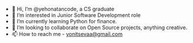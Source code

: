 - 👋 Hi, I’m @yehonatancode, a CS graduate
- 👀 I’m interested in Junior Software Development role
- 🌱 I’m currently learning Python for finance.
- 💞️ I’m looking to collaborate on Open Source projects, anything creative.
- 📫 How to reach me - yonitsevaa@gmail.com

<!---
yehonatancode/yehonatancode is a ✨ special ✨ repository because its `README.md` (this file) appears on your GitHub profile.
You can click the Preview link to take a look at your changes.
--->
